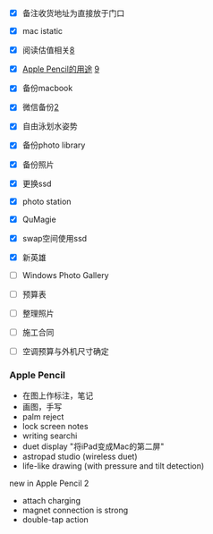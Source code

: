 - [x] 备注收货地址为直接放于门口
- [x] mac istatic
- [x] 阅读估值相关[8]
- [x] [Apple Pencil的用途](#user-content-apple-pencil) [9][10]
- [x] 备份macbook
- [x] 微信备份[2]
- [x] 自由泳划水姿势
- [x] 备份photo library
- [x] 备份照片
- [x] 更换ssd
- [x] photo station
- [x] QuMagie
- [x] swap空间使用ssd
- [x] 新英雄
- [ ] Windows Photo Gallery
- [ ] 预算表
- [ ] 整理照片
- [ ] 施工合同
- [ ] 空调预算与外机尺寸确定





### Apple Pencil
- 在图上作标注，笔记
- 画图，手写
- palm reject
- lock screen notes
- writing searchi
- duet display "将iPad变成Mac的第二屏"
- astropad studio (wireless duet)
- life-like drawing (with pressure and tilt detection)

new in Apple Pencil 2
- attach charging
- magnet connection is strong 
- double-tap action

[1]: https://gist.github.com/asabaylus/3071099 "Anchors in Markdown"
[2]: https://v2ex.com/t/466053
[8]: https://lonecapital.com/investment/7582/
[9]: https://www.youtube.com/watch?v=lRe38domkUM "Apple Pencil"
[10]: https://www.youtube.com/watch?v=mxSTHimdNok "Apple Pencil 2"




























